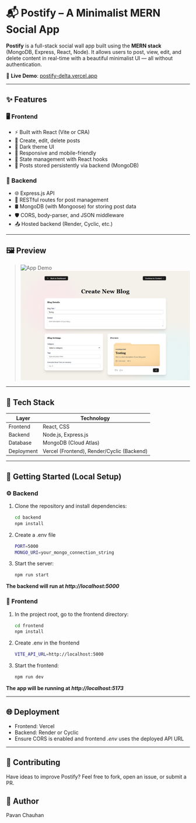 # 📬 Postify – A Minimalist MERN Social App

**Postify** is a full-stack social wall app built using the **MERN stack** (MongoDB, Express, React, Node). It allows users to post, view, edit, and delete content in real-time with a beautiful minimalist UI — all without authentication.

🔗 **Live Demo**: [postify-delta.vercel.app](https://postify-delta.vercel.app/)

---

## ✨ Features

### 🖥️ Frontend
- ⚡ Built with React (Vite or CRA)
- 📝 Create, edit, delete posts
- 🌙 Dark theme UI
- 📱 Responsive and mobile-friendly
- 🧠 State management with React hooks
- 💾 Posts stored persistently via backend (MongoDB)

### 🔧 Backend
- 🌐 Express.js API
- 🧩 RESTful routes for post management
- 🛢️ MongoDB (with Mongoose) for storing post data
- 🛡️ CORS, body-parser, and JSON middleware
- 📤 Hosted backend (Render, Cyclic, etc.)

---

## 🖼️ Preview
> ![App Demo](assets/demo1.png)
> ![App Demo](assets/demo2.png)

---

## 🧱 Tech Stack

| Layer       | Technology     |
|-------------|----------------|
| Frontend    | React, CSS     |
| Backend     | Node.js, Express.js |
| Database    | MongoDB (Cloud Atlas) |
| Deployment  | Vercel (Frontend), Render/Cyclic (Backend) |

---

## 🚀 Getting Started (Local Setup)

### ⚙️ Backend

1. Clone the repository and install dependencies:
   ```bash
   cd backend
   npm install

2. Create a .env file
   ```bash
   PORT=5000
   MONGO_URI=your_mongo_connection_string

3. Start the server:
   ```bash
   npm run start

**The backend will run at *http://localhost:5000***

### 🎨 Frontend
1. In the project root, go to the frontend directory:
   ```bash
   cd frontend
   npm install

2. Create .env in the frontend
   ```bash
   VITE_API_URL=http://localhost:5000

3. Start the frontend:
   ```bash
   npm run dev

**The app will be running at *http://localhost:5173***

---

## 🌐 Deployment
- Frontend: Vercel
- Backend: Render or Cyclic
- Ensure CORS is enabled and frontend *.env* uses the deployed API URL

---

## 🤝 Contributing
Have ideas to improve Postify?
Feel free to fork, open an issue, or submit a PR.

## 👤 Author
Pavan Chauhan
